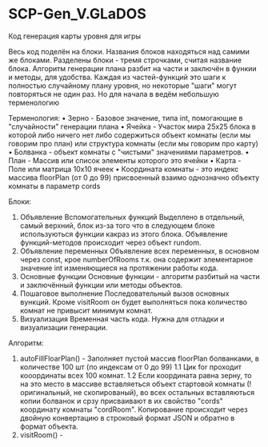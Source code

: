 # SCP-Gen_V.GLaDOS
 Код генерация карты уровня для игры

Весь код поделён на блоки. Названия блоков находяться над самими же блоками. Разделены блоки - тремя строчками, считая название блока.
Алгоритм генерации плана разбит на части и заключён в функии и методы, для удобства. Каждая из частей-функций это шаги к полностью случайному плану уровня, но некоторые "шаги" могут повторяться не один раз.
Но для начала в ведём небольшую терменологию

Терменология:
• Зерно - Базовое значение, типа int, помогающие в "случайности" генерации плана
• Ячейка - Участок мира 25х25 блока в которой либо ничего нет либо содержиться объект комнаты (если мы говорим про план) или структура комнаты (если мы говорим про карту)
• Болванка - объект комнаты с "чистыми" значениями параметров.
• План - Массив или список элементы которого это ячейки 
• Карта - Поле или матрица 10х10 ячеек 
• Координата комнаты - это индекс массива floorPlan (от 0 до 99) присвоенный взаимо однозначно объекту комнаты в параметр cords

Блоки: 
1. Объявление Вспомогательных функций 
    Выделлено в отдельный, самый верхний, блок из-за того что в следующем блоке используються функции какраз из этого блока. Объявление функций-методов происходит через объект rundom.
2. Объявление переменных
    Объявление всех переменных, в основном через сonst, крое numberOfRooms т.к. она содержит элементарное значение int изменяющиеся на протяжении работы кода.
3. Основные функции
    Основные функции - алгоритм разбитый на части и заключённый  функции или методы объектов.
4. Пошаговое выполнение
    Последовательный вызов основных вункций. Кроме visitRoom он будет выполняться пока количество комнат не привысит минимум комнат.
5. Визуализация
    Временная часть кода. Нужна для отладки и визуализации генерации.

Алгоритм:
1. autoFillFloarPlan() - Заполняет пустой массив floorPlan болванками, в количестве 100 шт (по индексам от 0 до 99)
    1.1 
        Цик for проходит кооординаты всех 100 комнат. 
    1.2 
        Если координата равна зерну, то на это место в массиве вставляеться объект стартовой комнаты (!оригинальный, не скопированый), во всех остальных вставляються копии болванок и  срзу присваивают в их свойство "cords" координату комнаты "cordRoom". Копирование происходит через двойную конвертацию в строковый формат JSON и обратно в формат объекта.
2. visitRoom() - 
